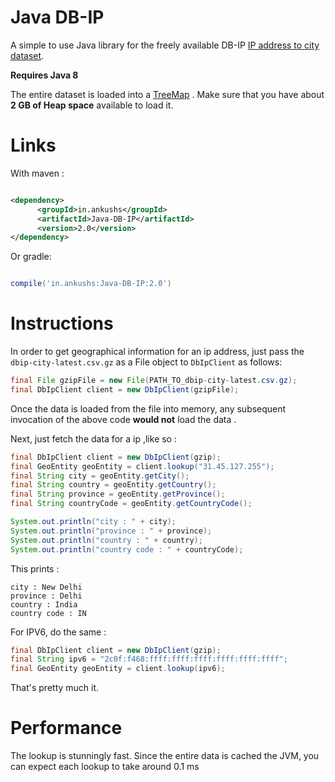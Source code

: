 # Java DB-IP
A simple to use Java library for the freely available DB-IP [IP address to city dataset](https://db-ip.com/db/download/city).

**Requires Java 8**

The entire dataset is loaded into a [TreeMap](https://docs.oracle.com/javase/8/docs/api/allclasses-noframe.html) . Make sure that you have about **2 GB of Heap space** available to load it.

# Links 

With maven :

```xml

<dependency>
	  <groupId>in.ankushs</groupId>
	  <artifactId>Java-DB-IP</artifactId>
	  <version>2.0</version>
</dependency>
```

Or gradle:

```groovy

compile('in.ankushs:Java-DB-IP:2.0')

```


# Instructions
In order to get geographical information for an ip address, just pass the `dbip-city-latest.csv.gz` as a File object to `DbIpClient` as follows:

```java
final File gzipFile = new File(PATH_TO_dbip-city-latest.csv.gz);
final DbIpClient client = new DbIpClient(gzipFile);
```

Once the data is loaded from the file into memory, any subsequent invocation of the above code **would not** load the data . 

Next, just fetch the data for a ip ,like so :

```java
final DbIpClient client = new DbIpClient(gzip);
final GeoEntity geoEntity = client.lookup("31.45.127.255");
final String city = geoEntity.getCity();
final String country = geoEntity.getCountry();
final String province = geoEntity.getProvince();
final String countryCode = geoEntity.getCountryCode();

System.out.println("city : " + city);
System.out.println("province : " + province);
System.out.println("country : " + country);
System.out.println("country code : " + countryCode);


```

This prints : 

```
city : New Delhi
province : Delhi
country : India
country code : IN
```


For IPV6, do the same :

```java
final DbIpClient client = new DbIpClient(gzip);
final String ipv6 = "2c0f:f468:ffff:ffff:ffff:ffff:ffff:ffff";
final GeoEntity geoEntity = client.lookup(ipv6);

```

That's pretty much it.

# Performance
The lookup is stunningly fast. Since the entire data is cached the JVM, you can expect each lookup to take around 0.1 ms

